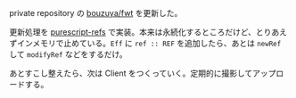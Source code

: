 private repository の [bouzuya/fwt][] を更新した。

更新処理を [purescript-refs](https://pursuit.purescript.org/packages/purescript-refs/3.0.0) で実装。本来は永続化するところだけど、とりあえずインメモリで止めている。`Eff` に `ref :: REF` を追加したら、あとは `newRef` して `modifyRef` などをするだけ。

あとすこし整えたら、次は Client をつくっていく。定期的に撮影してアップロードする。

[bouzuya/fwt]: https://github.com/bouzuya/fwt
